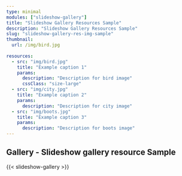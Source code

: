 ```yaml
---
type: minimal
modules: ["slideshow-gallery"]
title: "Slideshow Gallery Resources Sample"
description: "Slideshow Gallery Resources Sample"
slug: "slideshow-gallery-res-img-sample"
thumbnail:
  url: /img/bird.jpg
    
resources:
  - src: "img/bird.jpg"
    title: "Example caption 1"
    params:
      description: "Description for bird image"
      cssClass: "size-large"
  - src: "img/city.jpg"
    title: "Example caption 2"
    params:
      description: "Description for city image"
  - src: "img/boots.jpg"
    title: "Example caption 3"
    params:
      description: "Description for boots image"    
---
```


## Gallery - Slideshow gallery resource Sample

{{< slideshow-gallery >}}
